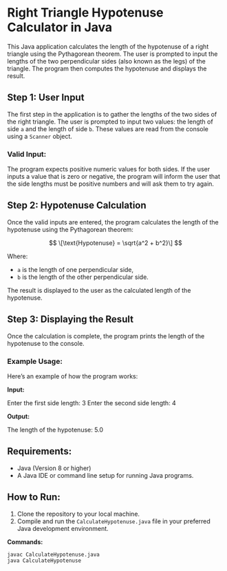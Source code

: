 # Right Triangle Hypotenuse Calculator in Java<br>

This Java application calculates the length of the hypotenuse of a right triangle using the Pythagorean theorem. The user is prompted to input the lengths of the two perpendicular sides (also known as the legs) of the triangle. The program then computes the hypotenuse and displays the result.<br>

## Step 1: User Input<br>
The first step in the application is to gather the lengths of the two sides of the right triangle. The user is prompted to input two values: the length of side `a` and the length of side `b`. These values are read from the console using a `Scanner` object.<br>

### Valid Input:<br>
The program expects positive numeric values for both sides. If the user inputs a value that is zero or negative, the program will inform the user that the side lengths must be positive numbers and will ask them to try again.<br>

## Step 2: Hypotenuse Calculation<br>
Once the valid inputs are entered, the program calculates the length of the hypotenuse using the Pythagorean theorem:<br>

$$
\[\text{Hypotenuse} = \sqrt{a^2 + b^2}\]
$$

Where:<br>
- `a` is the length of one perpendicular side,<br>
- `b` is the length of the other perpendicular side.<br>

The result is displayed to the user as the calculated length of the hypotenuse.<br>

## Step 3: Displaying the Result<br>
Once the calculation is complete, the program prints the length of the hypotenuse to the console.<br>

### Example Usage:<br>
Here’s an example of how the program works:<br>

**Input:** <br>

Enter the first side length: 3 Enter the second side length: 4<br>

**Output:** <br>

The length of the hypotenuse: 5.0<br>

## Requirements:<br>
- Java (Version 8 or higher)<br>
- A Java IDE or command line setup for running Java programs.<br>

## How to Run:<br>
1. Clone the repository to your local machine.<br>
2. Compile and run the `CalculateHypotenuse.java` file in your preferred Java development environment.<br>

**Commands:**<br>

```bash
javac CalculateHypotenuse.java
java CalculateHypotenuse
